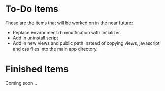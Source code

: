 To-Do Items
===========
These are the items that will be worked on in the near future:

* Replace environment.rb modification with initializer. 
* Add in uninstall script
* Add in new views and public path instead of copying views, javascript and css files into the main app directory.


Finished Items
==============
Coming soon...